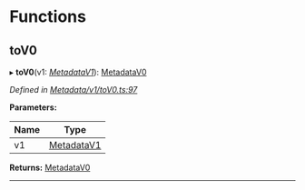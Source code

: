 

# Functions

<a id="tov0"></a>

##  toV0

▸ **toV0**(v1: *[MetadataV1](../classes/_metadata_v1_metadata_.metadatav1.md)*): [MetadataV0](../classes/_metadata_v0_metadata_.metadatav0.md)

*Defined in [Metadata/v1/toV0.ts:97](https://github.com/polkadot-js/api/blob/3ec4bc3/packages/types/src/Metadata/v1/toV0.ts#L97)*

**Parameters:**

| Name | Type |
| ------ | ------ |
| v1 | [MetadataV1](../classes/_metadata_v1_metadata_.metadatav1.md) |

**Returns:** [MetadataV0](../classes/_metadata_v0_metadata_.metadatav0.md)

___


